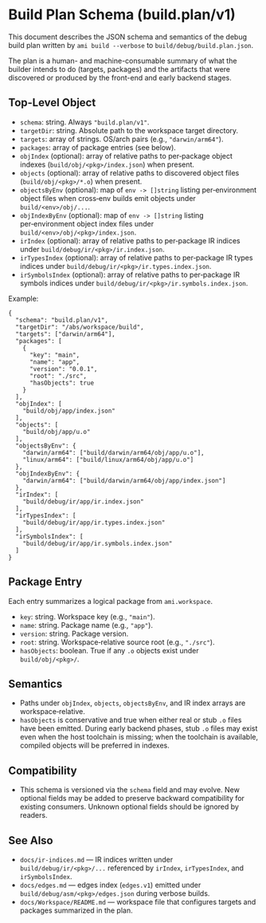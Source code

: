 # Build Plan Schema (build.plan/v1)

This document describes the JSON schema and semantics of the debug build plan
written by `ami build --verbose` to `build/debug/build.plan.json`.

The plan is a human- and machine-consumable summary of what the builder
intends to do (targets, packages) and the artifacts that were discovered or
produced by the front-end and early backend stages.

## Top-Level Object

- `schema`: string. Always `"build.plan/v1"`.
- `targetDir`: string. Absolute path to the workspace target directory.
- `targets`: array of strings. OS/arch pairs (e.g., `"darwin/arm64"`).
- `packages`: array of package entries (see below).
- `objIndex` (optional): array of relative paths to per‑package object indexes
  (`build/obj/<pkg>/index.json`) when present.
- `objects` (optional): array of relative paths to discovered object files
  (`build/obj/<pkg>/*.o`) when present.
- `objectsByEnv` (optional): map of `env -> []string` listing per‑environment object files when cross‑env builds emit objects under `build/<env>/obj/...`.
- `objIndexByEnv` (optional): map of `env -> []string` listing per‑environment object index files under `build/<env>/obj/<pkg>/index.json`.
- `irIndex` (optional): array of relative paths to per‑package IR indices under `build/debug/ir/<pkg>/ir.index.json`.
- `irTypesIndex` (optional): array of relative paths to per‑package IR types indices under `build/debug/ir/<pkg>/ir.types.index.json`.
- `irSymbolsIndex` (optional): array of relative paths to per‑package IR symbols indices under `build/debug/ir/<pkg>/ir.symbols.index.json`.

Example:

```
{
  "schema": "build.plan/v1",
  "targetDir": "/abs/workspace/build",
  "targets": ["darwin/arm64"],
  "packages": [
    {
      "key": "main",
      "name": "app",
      "version": "0.0.1",
      "root": "./src",
      "hasObjects": true
    }
  ],
  "objIndex": [
    "build/obj/app/index.json"
  ],
  "objects": [
    "build/obj/app/u.o"
  ],
  "objectsByEnv": {
    "darwin/arm64": ["build/darwin/arm64/obj/app/u.o"],
    "linux/arm64": ["build/linux/arm64/obj/app/u.o"]
  },
  "objIndexByEnv": {
    "darwin/arm64": ["build/darwin/arm64/obj/app/index.json"]
  },
  "irIndex": [
    "build/debug/ir/app/ir.index.json"
  ],
  "irTypesIndex": [
    "build/debug/ir/app/ir.types.index.json"
  ],
  "irSymbolsIndex": [
    "build/debug/ir/app/ir.symbols.index.json"
  ]
}
```

## Package Entry

Each entry summarizes a logical package from `ami.workspace`.

- `key`: string. Workspace key (e.g., `"main"`).
- `name`: string. Package name (e.g., `"app"`).
- `version`: string. Package version.
- `root`: string. Workspace‑relative source root (e.g., `"./src"`).
- `hasObjects`: boolean. True if any `.o` objects exist under `build/obj/<pkg>/`.

## Semantics

- Paths under `objIndex`, `objects`, `objectsByEnv`, and IR index arrays are workspace‑relative.
- `hasObjects` is conservative and true when either real or stub `.o` files have been emitted. During early
  backend phases, stub `.o` files may exist even when the host toolchain is missing; when the toolchain is
  available, compiled objects will be preferred in indexes.

## Compatibility

- This schema is versioned via the `schema` field and may evolve. New optional fields may be added to preserve
  backward compatibility for existing consumers. Unknown optional fields should be ignored by readers.

## See Also
- `docs/ir-indices.md` — IR indices written under `build/debug/ir/<pkg>/...` referenced by `irIndex`, `irTypesIndex`, and `irSymbolsIndex`.
- `docs/edges.md` — edges index (`edges.v1`) emitted under `build/debug/asm/<pkg>/edges.json` during verbose builds.
- `docs/Workspace/README.md` — workspace file that configures targets and packages summarized in the plan.
